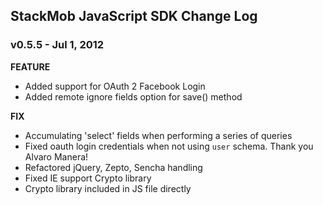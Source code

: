 ## StackMob JavaScript SDK Change Log

### v0.5.5 - Jul 1, 2012

**FEATURE** 

* Added support for OAuth 2 Facebook Login
* Added remote ignore fields option for save() method

**FIX** 

* Accumulating 'select' fields when performing a series of queries
* Fixed oauth login credentials when not using `user` schema. Thank you Alvaro Manera!
* Refactored jQuery, Zepto, Sencha handling
* Fixed IE support Crypto library
* Crypto library included in JS file directly
